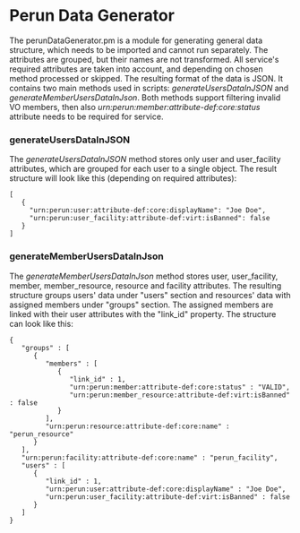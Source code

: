 # Perun Data Generator

The perunDataGenerator.pm is a module for generating general data structure, which needs to be imported and cannot run
separately. The attributes are grouped, but
their names are not transformed. All service's required attributes are taken into account, and depending on chosen
method processed or skipped. The resulting format of the data is JSON. It contains two main methods used in scripts:
_generateUsersDataInJSON_ and _generateMemberUsersDataInJson_. Both methods support filtering invalid VO members, then
also _urn:perun:member:attribute-def:core:status_ attribute needs to be required for service.

### generateUsersDataInJSON

The _generateUsersDataInJSON_ method stores only user and user_facility attributes, which are grouped for each user
to a single object. The result structure will look like this (depending on required attributes):

```
[
   {
     "urn:perun:user:attribute-def:core:displayName": "Joe Doe",
     "urn:perun:user_facility:attribute-def:virt:isBanned": false
   }
]
```

### generateMemberUsersDataInJson

The _generateMemberUsersDataInJson_ method stores user, user_facility, member, member_resource, resource
and facility attributes. The resulting structure groups users' data under "users" section and resources' data
with assigned members under "groups" section. The assigned members are linked with their user attributes with the
"link_id" property. The structure can look like this:

```
{
   "groups" : [
      {
         "members" : [
            {
               "link_id" : 1,
               "urn:perun:member:attribute-def:core:status" : "VALID",
               "urn:perun:member_resource:attribute-def:virt:isBanned" : false
            }
         ],
         "urn:perun:resource:attribute-def:core:name" : "perun_resource"
      }
   ],
   "urn:perun:facility:attribute-def:core:name" : "perun_facility",
   "users" : [
      {
         "link_id" : 1,
         "urn:perun:user:attribute-def:core:displayName" : "Joe Doe",
         "urn:perun:user_facility:attribute-def:virt:isBanned" : false
      }
   ]
}
```
